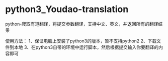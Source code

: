 # python3_Youdao-translation
python-爬取有道翻译，将提交参数翻译，支持中文、英文，并返回所有的翻译结果



使用方法：
1、保证电脑上安装了python3的版本，暂不支持python2
2、下载文件到本地
3、在python3自带的环境中运行脚本，然后根据提交输入你要翻译的内容即可
